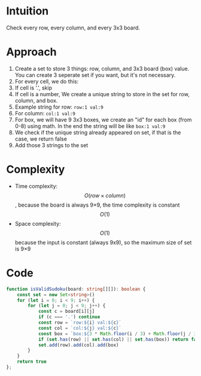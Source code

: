 # Intuition
Check every row, every column, and every 3x3 board.

# Approach
1. Create a set to store 3 things: row, column, and 3x3 board (box) value. You can create 3 seperate set if you want, but it's not necessary.
2. For every cell, we do this:
3. If cell is '.', skip
4. If cell is a number, We create a unique string to store in the set for row, column, and box.
5. Example string for row: `row:1 val:9`
6. For column: `col:1 val:9`
7. For box, we will have 9  3x3 boxes, we create an "id" for each box (from 0-8) using math. In the end the string will be like `box:1 val:9`
8. We check if the unique string already appeared on set, if that is the case, we return false
9. Add those 3 strings to the set 

# Complexity
- Time complexity: $$O(row × column)$$, because the board is always 9×9, the time complexity is constant $$O(1)$$
- Space complexity: $$O(1)$$ because the input is constant (always 9x9), so the maximum size of set is 9×9

# Code
```ts
function isValidSudoku(board: string[][]): boolean {
    const set = new Set<string>()
    for (let i = 0; i < 9; i++) {
        for (let j = 0; j < 9; j++) {
            const c = board[i][j]
            if (c === '.') continue
            const row = `row:${i} val:${c}`
            const col = `col:${j} val:${c}`
            const box = `box:${3 * Math.floor(i / 3) + Math.floor(j / 3)} val:${c}`  
            if (set.has(row) || set.has(col) || set.has(box)) return false
            set.add(row).add(col).add(box)
        }
    }
    return true
};
```